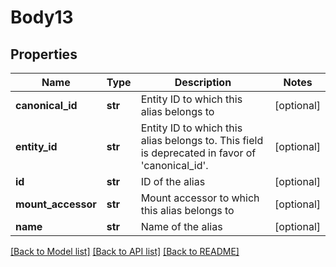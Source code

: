 # Body13

## Properties
Name | Type | Description | Notes
------------ | ------------- | ------------- | -------------
**canonical_id** | **str** | Entity ID to which this alias belongs to | [optional] 
**entity_id** | **str** | Entity ID to which this alias belongs to. This field is deprecated in favor of &#x27;canonical_id&#x27;. | [optional] 
**id** | **str** | ID of the alias | [optional] 
**mount_accessor** | **str** | Mount accessor to which this alias belongs to | [optional] 
**name** | **str** | Name of the alias | [optional] 

[[Back to Model list]](../README.md#documentation-for-models) [[Back to API list]](../README.md#documentation-for-api-endpoints) [[Back to README]](../README.md)

